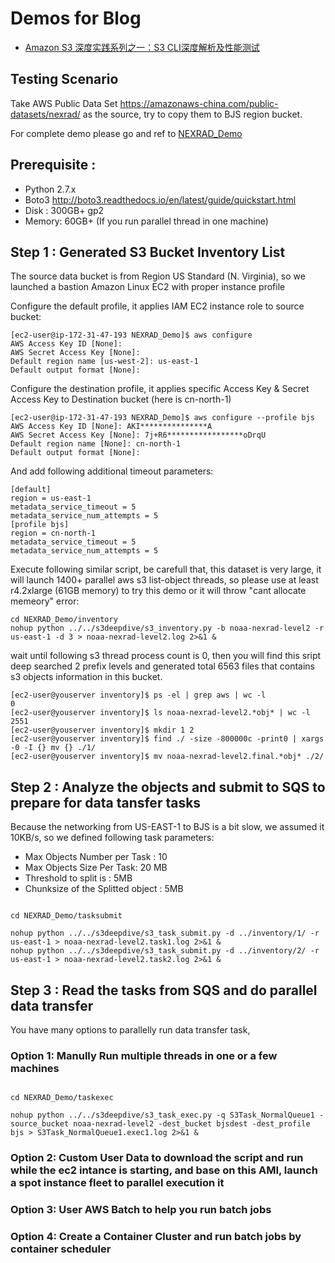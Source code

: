 # Demos for Blog 

* [Amazon S3 深度实践系列之一：S3 CLI深度解析及性能测试](https://amazonaws-china.com/cn/blogs/china/amazon-s3-depth-of-practice-series-s3-cli-depth-parsing-and-performance-testing/)

## Testing Scenario 
Take AWS Public Data Set https://amazonaws-china.com/public-datasets/nexrad/ as the source, try to copy them to BJS region bucket.

For complete demo please go and ref to [NEXRAD_Demo](https://github.com/soldierxue/blog/NEXRAD_Demo)

## Prerequisite : 
* Python 2.7.x
* Boto3 http://boto3.readthedocs.io/en/latest/guide/quickstart.html
* Disk : 300GB+ gp2
* Memory: 60GB+ (If you run parallel thread in one machine)

## Step 1 : Generated S3 Bucket Inventory List
The source data bucket is from Region US Standard (N. Virginia), so we launched a bastion Amazon Linux EC2 with proper instance profile 

Configure the default profile, it applies IAM EC2 instance role to source bucket:

```
[ec2-user@ip-172-31-47-193 NEXRAD_Demo]$ aws configure
AWS Access Key ID [None]:
AWS Secret Access Key [None]:
Default region name [us-west-2]: us-east-1
Default output format [None]:
```
Configure the destination profile, it applies specific Access Key & Secret Access Key to Destination bucket (here is cn-north-1)
```
[ec2-user@ip-172-31-47-193 NEXRAD_Demo]$ aws configure --profile bjs
AWS Access Key ID [None]: AKI***************A
AWS Secret Access Key [None]: 7j+R6*****************oDrqU
Default region name [None]: cn-north-1
Default output format [None]:
```
And add following additional timeout parameters:
```
[default]
region = us-east-1
metadata_service_timeout = 5
metadata_service_num_attempts = 5
[profile bjs]
region = cn-north-1
metadata_service_timeout = 5
metadata_service_num_attempts = 5
```
Execute following similar script, be carefull that, this dataset is very large, it will launch 1400+ parallel aws s3 list-object threads, so please use at least r4.2xlarge (61GB memory) to try this demo or it will throw "cant allocate memeory" error:

```
cd NEXRAD_Demo/inventory
nohup python ../../s3deepdive/s3_inventory.py -b noaa-nexrad-level2 -r us-east-1 -d 3 > noaa-nexrad-level2.log 2>&1 &
```
wait until following s3 thread process count is 0, then you will find this sript deep searched 2 prefix levels and generated total 6563 files that contains s3 objects information in this bucket.
```
[ec2-user@youserver inventory]$ ps -el | grep aws | wc -l
0
[ec2-user@youserver inventory]$ ls noaa-nexrad-level2.*obj* | wc -l
2551
[ec2-user@youserver inventory]$ mkdir 1 2
[ec2-user@youserver inventory]$ find ./ -size -800000c -print0 | xargs -0 -I {} mv {} ./1/
[ec2-user@youserver inventory]$ mv noaa-nexrad-level2.final.*obj* ./2/
```
## Step 2 : Analyze the objects and submit to SQS to prepare for data tansfer tasks

Because the networking from US-EAST-1 to BJS is a bit slow, we assumed it 10KB/s, so we defined following task parameters:
* Max Objects Number per Task : 10
* Max Objects Size Per Task: 20 MB
* Threshold to split is : 5MB
* Chunksize of the Splitted object : 5MB
```

cd NEXRAD_Demo/tasksubmit

nohup python ../../s3deepdive/s3_task_submit.py -d ../inventory/1/ -r us-east-1 > noaa-nexrad-level2.task1.log 2>&1 &
nohup python ../../s3deepdive/s3_task_submit.py -d ../inventory/2/ -r us-east-1 > noaa-nexrad-level2.task2.log 2>&1 &
```
## Step 3 : Read the tasks from SQS and do parallel data transfer

You have many options to parallelly run data transfer task, 

### Option 1: Manully Run multiple threads in one or a few machines
```

cd NEXRAD_Demo/taskexec

nohup python ../../s3deepdive/s3_task_exec.py -q S3Task_NormalQueue1 -source_bucket noaa-nexrad-level2 -dest_bucket bjsdest -dest_profile bjs > S3Task_NormalQueue1.exec1.log 2>&1 &
```

### Option 2: Custom User Data to download the script and run while the ec2 intance is starting, and base on this AMI, launch a spot instance fleet to parallel execution it

### Option 3: User AWS Batch to help you run batch jobs

### Option 4: Create a Container Cluster and run batch jobs by container scheduler
